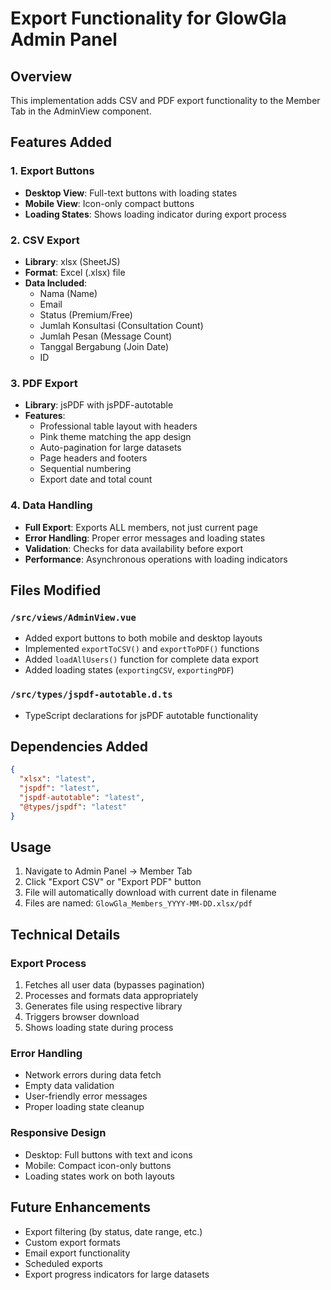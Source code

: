 # Export Functionality for GlowGla Admin Panel

## Overview
This implementation adds CSV and PDF export functionality to the Member Tab in the AdminView component.

## Features Added

### 1. Export Buttons
- **Desktop View**: Full-text buttons with loading states
- **Mobile View**: Icon-only compact buttons
- **Loading States**: Shows loading indicator during export process

### 2. CSV Export
- **Library**: xlsx (SheetJS)
- **Format**: Excel (.xlsx) file
- **Data Included**:
  - Nama (Name)
  - Email
  - Status (Premium/Free)
  - Jumlah Konsultasi (Consultation Count)
  - Jumlah Pesan (Message Count)
  - Tanggal Bergabung (Join Date)
  - ID

### 3. PDF Export
- **Library**: jsPDF with jsPDF-autotable
- **Features**:
  - Professional table layout with headers
  - Pink theme matching the app design
  - Auto-pagination for large datasets
  - Page headers and footers
  - Sequential numbering
  - Export date and total count

### 4. Data Handling
- **Full Export**: Exports ALL members, not just current page
- **Error Handling**: Proper error messages and loading states
- **Validation**: Checks for data availability before export
- **Performance**: Asynchronous operations with loading indicators

## Files Modified

### `/src/views/AdminView.vue`
- Added export buttons to both mobile and desktop layouts
- Implemented `exportToCSV()` and `exportToPDF()` functions
- Added `loadAllUsers()` function for complete data export
- Added loading states (`exportingCSV`, `exportingPDF`)

### `/src/types/jspdf-autotable.d.ts`
- TypeScript declarations for jsPDF autotable functionality

## Dependencies Added
```json
{
  "xlsx": "latest",
  "jspdf": "latest",
  "jspdf-autotable": "latest",
  "@types/jspdf": "latest"
}
```

## Usage

1. Navigate to Admin Panel → Member Tab
2. Click "Export CSV" or "Export PDF" button
3. File will automatically download with current date in filename
4. Files are named: `GlowGla_Members_YYYY-MM-DD.xlsx/pdf`

## Technical Details

### Export Process
1. Fetches all user data (bypasses pagination)
2. Processes and formats data appropriately
3. Generates file using respective library
4. Triggers browser download
5. Shows loading state during process

### Error Handling
- Network errors during data fetch
- Empty data validation
- User-friendly error messages
- Proper loading state cleanup

### Responsive Design
- Desktop: Full buttons with text and icons
- Mobile: Compact icon-only buttons
- Loading states work on both layouts

## Future Enhancements
- Export filtering (by status, date range, etc.)
- Custom export formats
- Email export functionality
- Scheduled exports
- Export progress indicators for large datasets
